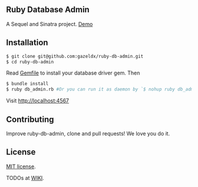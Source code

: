 ## Ruby Database Admin
A Sequel and Sinatra project. [Demo](http://ruby-db-admin.coding.io/)

## Installation
~~~bash
$ git clone git@github.com:gazeldx/ruby-db-admin.git
$ cd ruby-db-admin
~~~

Read [Gemfile](./Gemfile) to install your database driver gem. Then
~~~bash
$ bundle install
$ ruby db_admin.rb #Or you can run it as daemon by `$ nohup ruby db_admin.rb &`
~~~
Visit [http://localhost:4567](http://localhost:4567/)

## Contributing

Improve ruby-db-admin, clone and pull requests! We love you do it.

## License

[MIT license](http://www.opensource.org/licenses/MIT).

TODOs at [WIKI](https://github.com/gazeldx/ruby-db-admin/wiki).